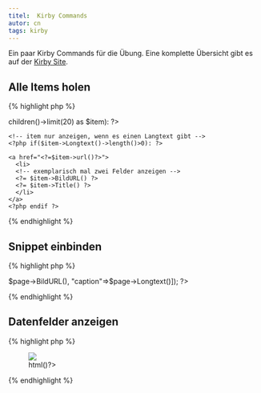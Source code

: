 ```yaml
---
titel:  Kirby Commands
autor: cn
tags: kirby
---
```


Ein paar Kirby Commands für die Übung. Eine komplette Übersicht gibt es auf der [Kirby Site](https://getkirby.com/docs/guide).

## Alle Items holen

{% highlight php %}
  <!-- alle items holen -->
  <?php foreach (page('graphics')->children()->limit(20) as $item): ?>
    
    <!-- item nur anzeigen, wenn es einen Langtext gibt -->
    <?php if($item->Longtext()->length()>0): ?>

    <a href="<?=$item->url()?>">
      <li>
      <!-- exemplarisch mal zwei Felder anzeigen -->
      <?= $item->BildURL() ?>
      <?= $item->Title() ?>
      </li>
    </a>
    <?php endif ?>
  <?php endforeach?>
{% endhighlight %}





## Snippet einbinden

{% highlight php %}
<?php snippet('m/image-with-caption/template', ["url"=>$page->BildURL(), "caption"=>$page->Longtext()]); ?>
{% endhighlight %}


## Datenfelder anzeigen

{% highlight php %}
<figure class="m-image-with-caption">
  <img src="<?=$url?>">
  <figcaption>
  <?=$caption->html()?>
  </figcaption>
</figure>
{% endhighlight %}